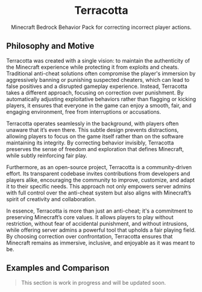 # <center>Terracotta</center>
<center>Minecraft Bedrock Behavior Pack for correcting incorrect player actions.</center>

## Philosophy and Motive
Terracotta was created with a single vision: to maintain the authenticity of the Minecraft experience while protecting it from exploits and cheats. Traditional anti-cheat solutions often compromise the player's immersion by aggressively banning or punishing suspected cheaters, which can lead to false positives and a disrupted gameplay experience. Instead, Terracotta takes a different approach, focusing on correction over punishment. By automatically adjusting exploitative behaviors rather than flagging or kicking players, it ensures that everyone in the game can enjoy a smooth, fair, and engaging environment, free from interruptions or accusations.

Terracotta operates seamlessly in the background, with players often unaware that it’s even there. This subtle design prevents distractions, allowing players to focus on the game itself rather than on the software maintaining its integrity. By correcting behavior invisibly, Terracotta preserves the sense of freedom and exploration that defines Minecraft, while subtly reinforcing fair play.

Furthermore, as an open-source project, Terracotta is a community-driven effort. Its transparent codebase invites contributions from developers and players alike, encouraging the community to improve, customize, and adapt it to their specific needs. This approach not only empowers server admins with full control over the anti-cheat system but also aligns with Minecraft’s spirit of creativity and collaboration.

In essence, Terracotta is more than just an anti-cheat; it's a commitment to preserving Minecraft’s core values. It allows players to play without restriction, without fear of accidental punishment, and without intrusions, while offering server admins a powerful tool that upholds a fair playing field. By choosing correction over confrontation, Terracotta ensures that Minecraft remains as immersive, inclusive, and enjoyable as it was meant to be.

## Examples and Comparison
> This section is work in progress and will be updated soon.